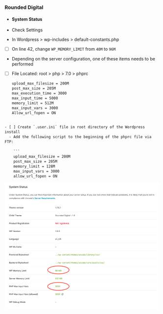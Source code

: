 ### Rounded Digital
  - #### System Status
- Check Settings

 - In Wordpress > wp-includes > default-constants.php
  - [ ] On line 42, change `WP_MEMORY_LIMIT` from `40M` to `96M`


 - Depending on the server configuration, one of these items needs to be performed

  - [ ] File Located: root > php > 7.0 > phprc

      ```
      upload_max_filesize = 200M
      post_max_size = 205M
      max_execution_time = 3000
      max_input_time = 5000
      memory_limit = 512M
      max_input_vars = 3000
      Allow_url_fopen = ON
  ```

  - [ ] Create `.user.ini` file in root directory of the Wordpress install
    - Add the following script to the beginning of the phprc file via FTP:

      ```
      upload_max_filesize = 200M
      post_max_size = 205M
      memory_limit = 128M
      max_input_vars = 3000
      allow_url_fopen = ON
  ```

  <img src="./img/system-status.png" width="800px">
